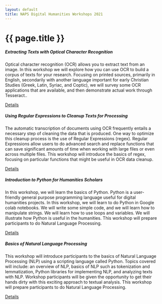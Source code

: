 ```yaml
---
layout: default
title: NAPS Digital Humanities Workshops 2021
---
```

<h1> {{ page.title }}</h1>

<!-- <div class="row row-cols-1 row-cols-md-2 g-4"> -->
  <div class="col">
    <div class="card">
      <div class="card-body">
        <h5 class="card-title">Extracting Texts with Optical Character Recognition</h5>
        <p class="card-text">Optical character recognition (OCR) allows you to extract text from an image. In this workshop we will explore how you can use OCR to build a corpus of texts for your research. Focusing on printed sources, primarily in English, secondarily with another language important for early Christian Studies (Greek, Latin, Syriac, and Coptic), we will survey some OCR applications that are available, and then demonstrate actual work through Tesseract..</p>
        <a href="/ocr.html" class="btn btn-primary">Details</a>
      </div>
    </div>
  </div>
  <div class="col">
    <div class="card">
      <div class="card-body">
        <h5 class="card-title">Using Regular Expressions to Cleanup Texts for Processing</h5>
        <p class="card-text">The automatic transcription of documents using OCR frequently entails a necessary step of cleaning the data that is produced. One way to optimize this cleanup process is the use of Regular Expressions (regex). Regular Expressions allow users to do advanced search and replace functions that can save significant amounts of time when working with large files or even across multiple files. This workshop will introduce the basics of regex, focusing on particular functions that might be useful in OCR data cleanup.</p>
        <a href="/regex.html" class="btn btn-primary">Details</a>
      </div>
    </div>
  </div>
  <div class="col">
    <div class="card">
      <div class="card-body">
        <h5 class="card-title">Introduction to Python for Humanities Scholars</h5>
        <p class="card-text">In this workshop, we will learn the basics of Python. Python is a user-friendly general purpose programming language useful for digital humanities projects.  In this workshop, we will learn to do Python in Google colab notebooks.  We will write some simple code, and we will learn how to manipulate strings.  We will learn how to use loops and variables.  We will illustrate how Python is useful in the humanities. This workshop will prepare participants to do Natural Language Processing.</p>
        <a href="/python.html" class="btn btn-primary">Details</a>
      </div>
    </div>
  </div>
  <div class="col">
    <div class="card">
      <div class="card-body">
        <h5 class="card-title">Basics of Natural Language Processing</h5>
        <p class="card-text">This workshop will introduce participants to the basics of Natural Language Processing (NLP) using a scripting language called Python. Topics covered will include: an overview of NLP, basics of NLP such as tokenization and lemmatization, Python libraries for implementing NLP, and analyzing texts with NLP. Workshop participants will be given the opportunity to get their hands dirty with this exciting approach to textual analysis. This workshop will prepare participants to do Natural Language Processing.</p>
        <a href="/nlp/" class="btn btn-primary">Details</a>
      </div>
    </div>
  </div>
<!-- </div> -->